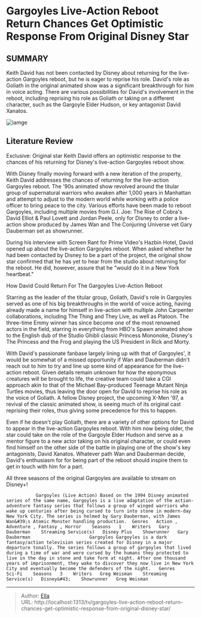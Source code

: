 # Gargoyles Live-Action Reboot Return Chances Get Optimistic Response From Original Disney Star


## SUMMARY 



  Keith David has not been contacted by Disney about returning for the live-action Gargoyles reboot, but he is eager to reprise his role.   David&#39;s role as Goliath in the original animated show was a significant breakthrough for him in voice acting.   There are various possibilities for David&#39;s involvement in the reboot, including reprising his role as Goliath or taking on a different character, such as the Gargoyle Elder Hudson, or key antagonist David Xanatos.  

![iamge](https://static1.srcdn.com/wordpress/wp-content/uploads/2024/01/ketih-david-as-goliath-looking-at-gargoyles-cast-in-exclusive-header.jpg)

## Literature Review
Exclusive: Original star Keith David offers an optimistic response to the chances of his returning for Disney&#39;s live-action Gargoyles reboot show.




With Disney finally moving forward with a new iteration of the property, Keith David addresses the chances of returning for the live-action Gargoyles reboot. The &#39;90s animated show revolved around the titular group of supernatural warriors who awaken after 1,000 years in Manhattan and attempt to adjust to the modern world while working with a police officer to bring peace to the city. Various efforts have been made to reboot Gargoyles, including multiple movies from G.I. Joe: The Rise of Cobra&#39;s David Elliot &amp; Paul Lovett and Jordan Peele, only for Disney to order a live-action show produced by James Wan and The Conjuring Universe vet Gary Dauberman set as showrunner.




During his interview with Screen Rant for Prime Video&#39;s Hazbin Hotel, David opened up about the live-action Gargoyles reboot. When asked whether he had been contacted by Disney to be a part of the project, the original show star confirmed that he has yet to hear from the studio about returning for the reboot. He did, however, assure that he &#34;would do it in a New York heartbeat.&#34;


 How David Could Return For The Gargoyles Live-Action Reboot 
         

Starring as the leader of the titular group, Goliath, David&#39;s role in Gargoyles served as one of his big breakthroughs in the world of voice acting, having already made a name for himself in live-action with multiple John Carpenter collaborations, including The Thing and They Live, as well as Platoon. The three-time Emmy winner has since become one of the most renowned actors in the field, starring in everything from HBO&#39;s Spawn animated show to the English dub of the Studio Ghibli classic Princess Mononoke, Disney&#39;s The Princess and the Frog and playing the US President in Rick and Morty.




With David&#39;s passionate fanbase largely lining up with that of Gargoyles&#39;, it would be somewhat of a missed opportunity if Wan and Dauberman didn&#39;t reach out to him to try and line up some kind of appearance for the live-action reboot. Given details remain unknown for how the eponymous creatures will be brought to life, the creative team could take a CGI approach akin to that of the Michael Bay-produced Teenage Mutant Ninja Turtles movies, thus leaving the door open for David to reprise his role as the voice of Goliath. A fellow Disney project, the upcoming X-Men &#39;97, a revival of the classic animated show, is seeing much of its original cast reprising their roles, thus giving some precedence for this to happen.

Even if he doesn&#39;t play Goliath, there are a variety of other options for David to appear in the live-action Gargoyles reboot. With him now being older, the star could take on the role of the Gargoyle Elder Hudson and serve as a mentor figure to a new actor taking on his original character, or could even find himself on the other side of the battle in playing one of the show&#39;s key antagonists, David Xanatos. Whatever path Wan and Dauberman decide, David&#39;s enthusiasm for for being part of the reboot should inspire them to get in touch with him for a part.






All three seasons of the original Gargoyles are available to stream on Disney&#43;!




               Gargoyles (Live Action) Based on the 1994 Disney animated series of the same name, Gargoyles is a live adaptation of the action-adventure fantasy series that follows a group of winged warriors who wake up centuries after being cursed to turn into stone in modern-day New York City. The series is helmed by Gary Dauberman, with James Wan&#39;s Atomic Monster handling production.  Genres   Action , Adventure , Fantasy , Horror    Seasons   1    Writers   Gary Dauberman    Streaming Service(s)   Disney Plus    Showrunner   Gary Dauberman                      Gargoyles Gargoyles is a dark fantasy/action television series created for Disney in a major departure tonally. The series follows a group of gargoyles that lived during a time of war and were cursed by the humans they protected to live in the day in stone and take form at night. After one thousand years of imprisonment, they wake to discover they now live in New York City and eventually become the defenders of the night.   Genres    Sci-Fi    Seasons   3    Writers   Greg Weisman    Streaming Service(s)   Disney&#43;    Showrunner   Greg Weisman        





---

> Author: [Ella](https://instagram.hk.cn/)  
> URL: http://localhost:1313/tv/gargoyles-live-action-reboot-return-chances-get-optimistic-response-from-original-disney-star/  

